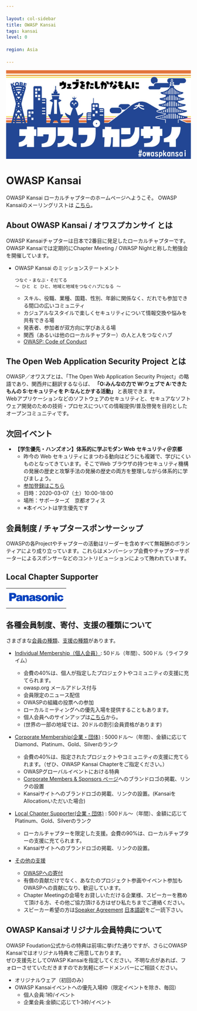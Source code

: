 ```yaml
---

layout: col-sidebar
title: OWASP Kansai
tags: kansai
level: 0

region: Asia

---
```



<img src="assets/images/OwaspKansai_Blue.jpg" alt="OWASP Kansai">

# OWASP Kansai  
<!-- Welcome to the Kansai chapter homepage. [Click Here](https://groups.google.com/a/owasp.org/forum/?hl=ja#!forum/kansai-chapter) to join the local chapter mailing list.  -->
OWASP Kansai ローカルチャプターのホームページへようこそ。 OWASP Kansaiのメーリングリストは [こちら](https://groups.google.com/a/owasp.org/forum/?hl=ja#!forum/kansai-chapter)。  

## About OWASP Kansai / オワスプカンサイ とは  
OWASP Kansaiチャプターは日本で2番目に発足したローカルチャプターです。  
OWASP Kansaiでは定期的にChapter Meeting / OWASP Nightと称した勉強会を開催しています。  
* OWASP Kansai のミッションステートメント
    ```
    つなぐ・まなぶ・そだてる
    ～ ひと と ひと、地域と地域をつなぐハブになる ～
    ```
    * スキル、役職、業種、国籍、性別、年齢に関係なく、だれでも参加できる間口の広いコミュニティ  
    * カジュアルなスタイルで楽しくセキュリティについて情報交換や悩みを共有できる場  
    * 発表者、参加者が双方向に学びあえる場  
    * 関西（あるいは他のローカルチャプター）の人と人をつなぐハブ  
    * [OWASP: Code of Conduct](https://www2.owasp.org/www-policy/operational/code-of-conduct.html)

## The Open Web Application Security Project とは
OWASP／オワスプとは、「The Open Web Application Security Project」の略語であり、関西弁に翻訳するならば、 __「O:みんなの力で W:ウェブで A:できたもんの S:セキュリティを P:なんとかする活動」__ と表現できます。  
Webアプリケーションなどのソフトウェアのセキュリティと、セキュアなソフトウェア開発のための技術・プロセスについての情報提供/普及啓発を目的としたオープンコミュニティです。  

## 次回イベント  
* __【学生優先・ハンズオン】体系的に学ぶモダン Web セキュリティ＠京都__  
    * 昨今の Web セキュリティにまつわる動向はどうにも複雑で、学びにくいものとなってきています。そこでWeb ブラウザの持つセキュリティ機構の発展の歴史と攻撃手法の発展の歴史の両方を整理しながら体系的に学びましょう。  
    * [参加登録はこちら](https://owasp-kansai.doorkeeper.jp/events/102007)  
    * 日時：2020-03-07（土）10:00-18:00  
    * 場所：サポーターズ　京都オフィス   
    * ※本イベントは学生優先です  
    

## 会員制度 / チャプタースポンサーシップ  
OWASPの各Projectやチャプターの活動はリーダーを含めすべて無報酬のボランティアにより成り立っています。これらはメンバーシップ会費やチャプターサポーターによるスポンサーなどのコントリビューションによって賄われています。

## Local Chapter Supporter  
<table cellpadding="15" cellspacing="0">
    <tr>
        <td><a href="https://www.panasonic.com/jp/top.html" target="_blank" rel="noopener"><img src="assets/images/Panasonic_logoCorrectSize-Shape.jpg" alt="パナソニック株式会社"></a></td>
    </tr>
</table>

<!--
## Single Meeting Supporter  
過去のイベントにおいて会場をご提供頂いた企業や、団体です。
-->

## 各種会員制度、寄付、支援の種類について  
さまざまな[会員の種類](https://www2.owasp.org/www-policy/operational/membership.html)、[支援の種類](https://www2.owasp.org/www-policy/testdoc/chapter-rules-of-procedure.html#chapter-sponsors--local-and-global)があります。
* [Individual Membership（個人会員）](https://www2.owasp.org/membership): 50ドル（年間）、500ドル（ライフタイム）  
    * 会費の40%は、個人が指定したプロジェクトやコミュニティの支援に充てられます。  
    * owasp.org メールアドレス付与  
    * 会員限定のニュース配信  
    * OWASPの組織の投票への参加  
    * ローカルミーティングへの優先入場を提供することもあります。  
    * 個人会員へのサインアップは[こちら](https://myowasp.force.com/memberappregion)から。  
    * (世界の一部の地域では、20ドルの割引会員資格があります)
    
* [Corporate Membership(企業・団体)](https://www2.owasp.org/supporters) : 5000ドル～（年間）、金額に応じてDiamond、Platinum、Gold、Silverのランク  
    * 会費の40%は、指定されたプロジェクトやコミュニティの支援に充てられます。（ぜひ、OWASP Kansai Chapterをご指定ください。）  
    * OWASPグローバルイベントにおける特典  
    * [Corporate Members & Sponsors ページ](https://www2.owasp.org/supporters)へのブランドロゴの掲載、リンクの設置  
    * Kansaiサイトへのブランドロゴの掲載、リンクの設置。(KansaiをAllocationいただいた場合)  

* [Local Chapter Supporter(企業・団体)](https://www2.owasp.org/www-policy/testdoc/chapter-rules-of-procedure.html#chapter-sponsors--local-and-global) : 500ドル～（年間）、金額に応じてPlatinum、Gold、Silverのランク  
    * ローカルチャプターを限定した支援。会費の90%は、ローカルチャプターの支援に充てられます。  
    * Kansaiサイトへのブランドロゴの掲載、リンクの設置。  
    
* [その他の支援](https://www2.owasp.org/www-policy/testdoc/chapter-rules-of-procedure.html#chapter-sponsors--local-and-global)  
    * [OWASPへの寄付](https://www2.owasp.org/donate)  
    * 有償の貢献だけでなく、あなたのプロジェクト参画やイベント参加もOWASPへの貢献になり、歓迎しています。  
    * Chapter Meetingの会場をお貸しいただける企業様、スピーカーを務めて頂ける方、その他ご協力頂ける方はぜひ私たちまでご連絡ください。  
    * スピーカー希望の方は[Speaker Agreement](https://www2.owasp.org/www-policy/legal/speaker-agreement.html) [日本語訳](https://www.owasp.org/index.php/Speaker_Agreement:%E6%97%A5%E6%9C%AC%E8%AA%9E%E8%A8%B3)をご一読下さい。 
 
## OWASP Kansaiオリジナル会員特典について  
OWASP Foudation公式からの特典は前項に挙げた通りですが、さらにOWASP Kansaiではオリジナル特典をご用意しております。  
ぜひ支援先としてOWASP Kansaiを指定してください。不明な点があれば、フォローさせていただきますのでお気軽にボードメンバーにご相談ください。  
* オリジナルウェア（初回のみ）  
* OWASP Kansaiイベントへの優先入場枠（限定イベントを除き、毎回）  
    * 個人会員:1枠/イベント  
    * 企業会員:金額に応じて1-3枠/イベント  

